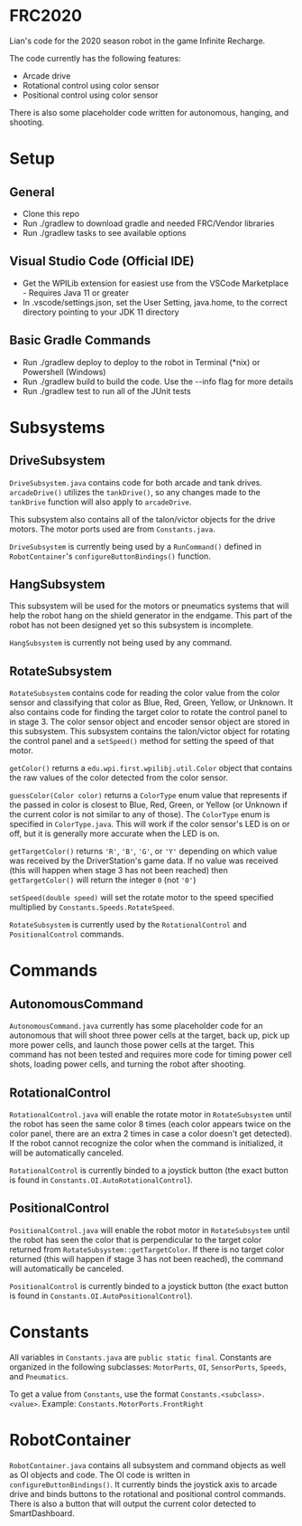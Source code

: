 # FRC2020

Lian's code for the 2020 season robot in the game Infinite Recharge.

The code currently has the following features:

* Arcade drive
* Rotational control using color sensor
* Positional control using color sensor

There is also some placeholder code written for autonomous, hanging, and shooting.

# Setup

## General
* Clone this repo
* Run ./gradlew to download gradle and needed FRC/Vendor libraries
* Run ./gradlew tasks to see available options

## Visual Studio Code (Official IDE)
* Get the WPILib extension for easiest use from the VSCode Marketplace - Requires Java 11 or greater
* In .vscode/settings.json, set the User Setting, java.home, to the correct directory pointing to your JDK 11 directory

## Basic Gradle Commands
* Run ./gradlew deploy to deploy to the robot in Terminal (\*nix) or Powershell (Windows)
* Run ./gradlew build to build the code. Use the --info flag for more details
* Run ./gradlew test to run all of the JUnit tests


# Subsystems

## DriveSubsystem

`DriveSubsystem.java` contains code for both arcade and tank drives. `arcadeDrive()` utilizes the `tankDrive()`, so any changes made to the `tankDrive` function will also apply to `arcadeDrive`.

This subsystem also contains all of the talon/victor objects for the drive motors. The motor ports used are from `Constants.java`.

`DriveSubsystem` is currently being used by a `RunCommand()` defined in `RobotContainer`'s `configureButtonBindings()` function.

## HangSubsystem

This subsystem will be used for the motors or pneumatics systems that will help the robot hang on the shield generator in the endgame. This part of the robot has not been designed yet so this subsystem is incomplete.

`HangSubsystem` is currently not being used by any command.

## RotateSubsystem

`RotateSubsystem` contains code for reading the color value from the color sensor and classifying that color as Blue, Red, Green, Yellow, or Unknown. It also contains code for finding the target color to rotate the control panel to in stage 3. The color sensor object and encoder sensor object are stored in this subsystem. This subsystem contains the talon/victor object for rotating the control panel and a `setSpeed()` method for setting the speed of that motor.

`getColor()` returns a `edu.wpi.first.wpilibj.util.Color` object that contains the raw values of the color detected from the color sensor.

`guessColor(Color color)` returns a `ColorType` enum value that represents if the passed in color is closest to Blue, Red, Green, or Yellow (or Unknown if the current color is not similar to any of those). The `ColorType` enum is specified in `ColorType.java`. This will work if the color sensor's LED is on or off, but it is generally more accurate when the LED is on.

`getTargetColor()` returns `'R'`, `'B'`, `'G'`, or `'Y'` depending on which value was received by the DriverStation's game data. If no value was received (this will happen when stage 3 has not been reached) then `getTargetColor()` will return the integer `0` (not `'0'`)

`setSpeed(double speed)` will set the rotate motor to the speed specified multiplied by `Constants.Speeds.RotateSpeed`.

`RotateSubsystem` is currently used by the `RotationalControl` and `PositionalControl` commands. 

# Commands

## AutonomousCommand

`AutonomousCommand.java` currently has some placeholder code for an autonomous that will shoot three power cells at the target, back up, pick up more power cells, and launch those power cells at the target. This command has not been tested and requires more code for timing power cell shots, loading power cells, and turning the robot after shooting.

## RotationalControl

`RotationalControl.java` will enable the rotate motor in `RotateSubsystem` until the robot has seen the same color 8 times (each color appears twice on the color panel, there are an extra 2 times in case a color doesn't get detected). If the robot cannot recognize the color when the command is initialized, it will be automatically canceled.

`RotationalControl` is currently binded to a joystick button (the exact button is found in `Constants.OI.AutoRotationalControl`).

## PositionalControl

`PositionalControl.java` will enable the robot motor in `RotateSubsystem` until the robot has seen the color that is perpendicular to the target color returned from `RotateSubsystem::getTargetColor`. If there is no target color returned (this will happen if stage 3 has not been reached), the command will automatically be canceled.

`PositionalControl` is currently binded to a joystick button (the exact button is found in `Constants.OI.AutoPositionalControl`).

# Constants

All variables in `Constants.java` are `public static final`. Constants are organized in the following subclasses: `MotorPorts`, `OI`, `SensorPorts`, `Speeds`, and `Pneumatics`.

To get a value from `Constants`, use the format `Constants.<subclass>.<value>`.
Example: `Constants.MotorPorts.FrontRight`

# RobotContainer

`RobotContainer.java` contains all subsystem and command objects as well as OI objects and code. The OI code is written in `configureButtonBindings()`. It currently binds the joystick axis to arcade drive and binds buttons to the rotational and positional control commands. There is also a button that will output the current color detected to SmartDashboard.
